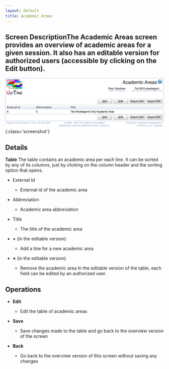 ```yaml
---
layout: default
title: Academic Areas
---
```


## Screen DescriptionThe Academic Areas screen provides an overview of academic areas for a given session. It also has an editable version for authorized users (accessible by clicking on the Edit button).

![Academic Areas](images/academic-areas.png){:class='screenshot'}

## Details
**Table**
The table contains an academic area per each line. It can be sorted by any of its columns, just by clicking on the column header and the sorting option that opens.

* External Id
	* External id of the academic area

* Abbreviation
	* Academic area abbreviation

* Title
	* The title of the academic area

* **+** (in the editable version)
	* Add a line for a new academic area

* **×** (in the editable version)
	* Remove the academic area
In the editable version of the table, each field can be edited by an authorized user.

## Operations

* **Edit**
	* Edit the table of academic areas

* **Save**
	* Save changes made to the table and go back to the overview version of the screen

* **Back**
	* Go back to the overview version of this screen without saving any changes
